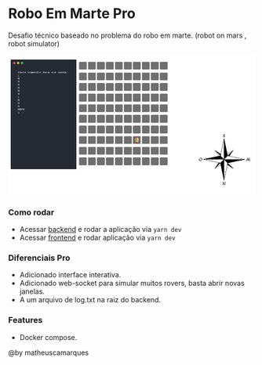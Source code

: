# Robo Em Marte Pro

Desafio técnico baseado no problema do robo em marte.
(robot on mars , robot simulator)


![](./img/print1.png)

### Como rodar

- Acessar [backend](/sonda-back/) e rodar a aplicação via `yarn dev`
- Acessar [frontend](/sonda-front) e rodar aplicação via `yarn dev`

### Diferenciais Pro 
- Adicionado interface interativa.
- Adicionado web-socket para simular muitos rovers, basta abrir novas janelas.
- A um arquivo de log.txt na raiz do backend.


### Features
- Docker compose.

@by matheuscamarques